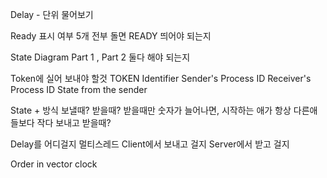 
Delay - 단위 물어보기

Ready 표시 여부
	5개 전부 돌면 READY 띄어야 되는지
	
State Diagram Part 1 , Part 2 둘다 해야 되는지

Token에 실어 보내야 할것
	TOKEN Identifier
	Sender's Process ID
	Receiver's Process ID
	State from the sender
	
State + 방식
	보낼때?
	 받을때?
		 받을때만 숫자가 늘어나면, 시작하는 애가 항상 다른애들보다 작다
	 보내고 받을때?

Delay를 어디걸지
	멀티스레드
		Client에서 보내고 걸지
		Server에서 받고 걸지


Order in vector clock